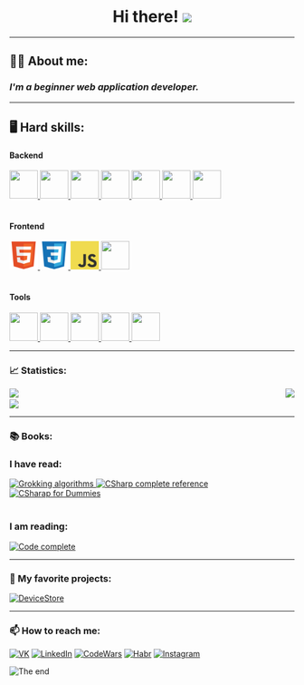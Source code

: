 <div align="center">
   <h1>Hi there! <img src="https://media.giphy.com/media/hvRJCLFzcasrR4ia7z/giphy.gif" width="25px"></h1>
</div>

---

## 🚶🏻 About me:

### _I'm a beginner web application developer._

---

## 🖥 Hard skills:
<div>
 <h4>Backend</h4>
  <a href="https://en.wikipedia.org/wiki/C_Sharp_(programming_language)">
   <img src="https://cdn.worldvectorlogo.com/logos/c--4.svg" width="50" height="50"/>
  </a>
  <a href="https://en.wikipedia.org/wiki/.NET_Framework">
   <img src="https://upload.wikimedia.org/wikipedia/commons/thumb/a/a3/.NET_Logo.svg/1024px-.NET_Logo.svg.png" width="50" height="50"/>
  </a>
  <a href="https://en.wikipedia.org/wiki/.NET_Core">
   <img src="https://upload.wikimedia.org/wikipedia/commons/thumb/e/ee/.NET_Core_Logo.svg/1200px-.NET_Core_Logo.svg.png" width="50" height="50"/>
  </a>
  <a href="https://en.wikipedia.org/wiki/SQL">
   <img src="https://icon-library.com/images/sql-icon/sql-icon-8.jpg" width="50" height="50"/>
  </a>
  <a href="https://en.wikipedia.org/wiki/Microsoft_SQL_Server">
   <img src="https://img.icons8.com/color/452/microsoft-sql-server.png" width="50" height="50"/>
  </a>
  <a href="https://en.wikipedia.org/wiki/ASP.NET">
   <img src="https://pics.freeicons.io/uploads/icons/png/14621971553750220-512.png" width="50" height="50"/>
  </a>
  <a href="https://en.wikipedia.org/wiki/ASP.NET_Core">
   <img src="https://www.deltax.com/wp-content/uploads/2018/09/asp-net-core.jpg" width="50" height="50"/>
  </a>
</div>

<br>

<div>
 <h4>Frontend</h4>
 <a href="https://en.wikipedia.org/wiki/HTML">
  <img src="https://raw.githubusercontent.com/devicons/devicon/master/icons/html5/html5-original.svg" width="50" height="50"/>
 </a>
 <a href="https://en.wikipedia.org/wiki/CSS">
  <img src="https://raw.githubusercontent.com/devicons/devicon/master/icons/css3/css3-original.svg" width="50" height="50"/>
 </a>
 <a href="https://en.wikipedia.org/wiki/JavaScript">
  <img src="https://raw.githubusercontent.com/voodootikigod/logo.js/master/js.png" width="50" height="50"/>
 </a>
 <a href="https://en.wikipedia.org/wiki/Bootstrap_(front-end_framework)">
  <img src="https://upload.wikimedia.org/wikipedia/commons/thumb/b/b2/Bootstrap_logo.svg/220px-Bootstrap_logo.svg.png" width="50" height="50"/>
 </a>
</div>

<br>

<div>
 <h4>Tools</h4>
 <a href="https://en.wikipedia.org/wiki/Microsoft_Visual_Studio">
  <img src="https://upload.wikimedia.org/wikipedia/commons/thumb/5/59/Visual_Studio_Icon_2019.svg/1200px-Visual_Studio_Icon_2019.svg.png" width="50" height="50"/>
 </a>
 <a href="https://en.wikipedia.org/wiki/PowerShell">
  <img src="http://static1.squarespace.com/static/5b747daa9f877063095a3038/5b748b6688251bd7b1511777/5c41b0728985838c364cacd1/1547811805766/powershell_colour.png?format=1500w" width="50" height="50"/>
 </a>
 <a href="https://en.wikipedia.org/wiki/Git">
  <img src="https://upload.wikimedia.org/wikipedia/commons/thumb/3/3f/Git_icon.svg/1024px-Git_icon.svg.png" width="50" height="50"/>
 </a>
 <a href="https://en.wikipedia.org/wiki/Adobe_Photoshop">
  <img src="https://upload.wikimedia.org/wikipedia/commons/thumb/9/92/Adobe_Photoshop_CS6_icon.svg/781px-Adobe_Photoshop_CS6_icon.svg.png" width="50" height="50"/>
 </a>
 <a href="https://en.wikipedia.org/wiki/Sublime_Text">
  <img src="https://i.imgur.com/AGmyyOX.png" width="50" height="50"/>
 </a>
</div>

---

### 📈 Statistics:

<img align="right" src="https://github-readme-stats.vercel.app/api?username=KurnakovMaksim&show_icons=true&theme=chartreuse-dark" />
<img align="left" src="https://github-readme-stats.vercel.app/api/top-langs/?username=KurnakovMaksim&langs_count=10&theme=chartreuse-dark" /> <br>
<img align="center" src="https://github-profile-trophy.vercel.app/?username=KurnakovMaksim&theme=flat&no-frame=true&margin-w=30" />
 
---

### 📚 Books:

### I have read: 

<div>
	<a href="#GrokkingAlgorithms">
		<img src="https://img1.wbstatic.net/big/new/5890000/5890117-1.jpg" title="Grokking algorithms" width="100" />
	</a>
	<a href="#CS_4_0_TheCompleteReference">
		<img src="https://cdn1.ozone.ru/multimedia/1005672732.jpg" title="CSharp complete reference" width="100" />
	</a>
	<a href="#CS_ForDummies">
		<img src="https://cdn1.ozone.ru/multimedia/1036154459.jpg" title="CSharap for Dummies " width="100" />
	</a>
</div>

<br>

### I am reading:

<div>
 <a href="#CodeComplete" >
		<img src="https://static.my-shop.ru/product/3/165/1642017.jpg" title="Code complete" width="100" /> 
 </a>
</div>

---

### 📂 My favorite projects:

[![DeviceStore](https://github-readme-stats.vercel.app/api/pin/?username=KurnakovMaksim&repo=DeviceStore-AspNetMvc-&theme=chartreuse-dark)](https://github.com/KurnakovMaksim/DeviceStore-AspNetMvc-)

---

### 📫 How to reach me:
 
[![VK](https://img.shields.io/badge/-Vk-282828?style=for-the-badge&logo=vk)](https://vk.com/makskurnakov2003)  [![LinkedIn](https://img.shields.io/badge/-LinkedIn-282828?style=for-the-badge&logo=linkedin&logoColor=blue)](https://www.linkedin.com/in/maksim-kurnakov-130bbb1b9/) [![CodeWars](https://img.shields.io/badge/-CodeWars-282828?style=for-the-badge&logo=codewars&logoColor=red)](https://www.codewars.com/users/MaksimKurnakovv) [![Habr](https://img.shields.io/badge/-Habr-282828?style=for-the-badge&logo=habr&logoColor=7aa1bd)](https://habr.com/ru/users/maksimkurnakov/) [![Instagram](https://img.shields.io/badge/-instagram-282828?style=for-the-badge&logo=instagram&logoColor=pink)](https://www.instagram.com/maksimkurnakovv/)
  
![The end](https://raw.githubusercontent.com/BrunnerLivio/brunnerlivio/master/images/marquee.svg)
